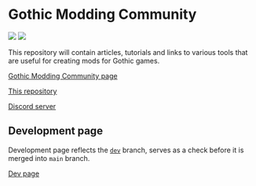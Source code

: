 # Gothic Modding Community

![](https://github.com/Gothic-Modding-Community/gmc/actions/workflows/master.build.yml/badge.svg) 
![](https://github.com/Gothic-Modding-Community/gmc/actions/workflows/dev.build.yml/badge.svg)  

This repository will contain articles, tutorials and links to various tools that are useful for creating mods for Gothic games.

[Gothic Modding Community page](https://gothic-modding-community.github.io/gmc/)

[This repository](https://github.com/Gothic-Modding-Community/gmc)

[Discord server](https://discord.gg/mCpS5b5SUY)

## Development page
Development page reflects the [`dev`](https://github.com/Gothic-Modding-Community/gmc/tree/dev) branch, serves as a check before it is merged into `main` branch.

[Dev page](https://auronen.cokoliv.eu)
